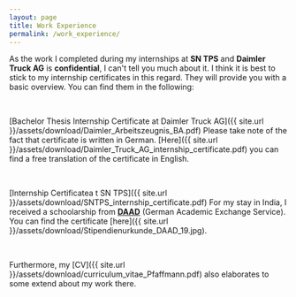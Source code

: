 ```yaml
---
layout: page
title: Work Experience
permalink: /work_experience/
---
```


As the work I completed during my internships at __SN TPS__ and __Daimler Truck AG__ is __confidential__, I can't tell you much about it.
I think it is best to stick to my internship certificates in this regard. They will provide you with a basic overview. You can find them in the following:

<br>

[Bachelor Thesis Internship Certificate at Daimler Truck AG]({{ site.url }}/assets/download/Daimler_Arbeitszeugnis_BA.pdf)
Please take note of the fact that certificate is written in German. [Here]({{ site.url }}/assets/download/Daimler_Truck_AG_internship_certificate.pdf) you can find a free translation of the certificate in English.

<br>

[Internship Certificatea t SN TPS]({{ site.url }}/assets/download/SNTPS_internship_certificate.pdf)
For my stay in India, I received a schoolarship from <a href="https://www.daad.de/en/">__DAAD__</a> (German Academic Exchange Service).<br>
You can find the certificate [here]({{ site.url }}/assets/download/Stipendienurkunde_DAAD_19.jpg).

<br>

Furthermore, my [CV]({{ site.url }}/assets/download/curriculum_vitae_Pfaffmann.pdf) also elaborates to some extend about my work there.





